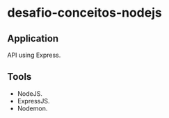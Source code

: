 # desafio-conceitos-nodejs

## Application

API using Express.

## Tools

-   NodeJS.
-   ExpressJS.
-   Nodemon.
